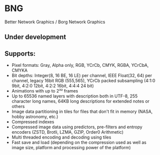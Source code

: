 # BNG

Better Network Graphics / Borg Network Graphics

## Under development

## Supports:
- Pixel formats: Gray, Alpha only, RGB, YCrCb, CMYK, RGBA, YCrCbA, CMYKA
- Bit depths: Integer(8, 16 BE, 16 LE) per channel, IEEE Float(32, 64) per channel, legacy 16bit RGB (555,565), YCrCb packed subsampling (4:1:0 9bit, 4:2:0 12bit, 4:2:2 16bit, 4:4:4 24 bit)
- Animations with up to 2³² frames
- Up to 65536 named layers with description both in UTF-8, 255 character long names, 64KB long descriptions for extended notes or others
- Image data partitioning in tiles for files that don't fit in memory (NASA, hobby astronomy, etc.)
- Compressed indexes
- Compressed image data using predictors, pre-filters and entropy encoders (ZSTD, Brotli, LZMA, GZIP, Order0 Arithmetic)
- Multi threaded encoding and decoding using tiles
- Fast save and load (depending on the compression used as well as image size, platform and processing power of the platform)
